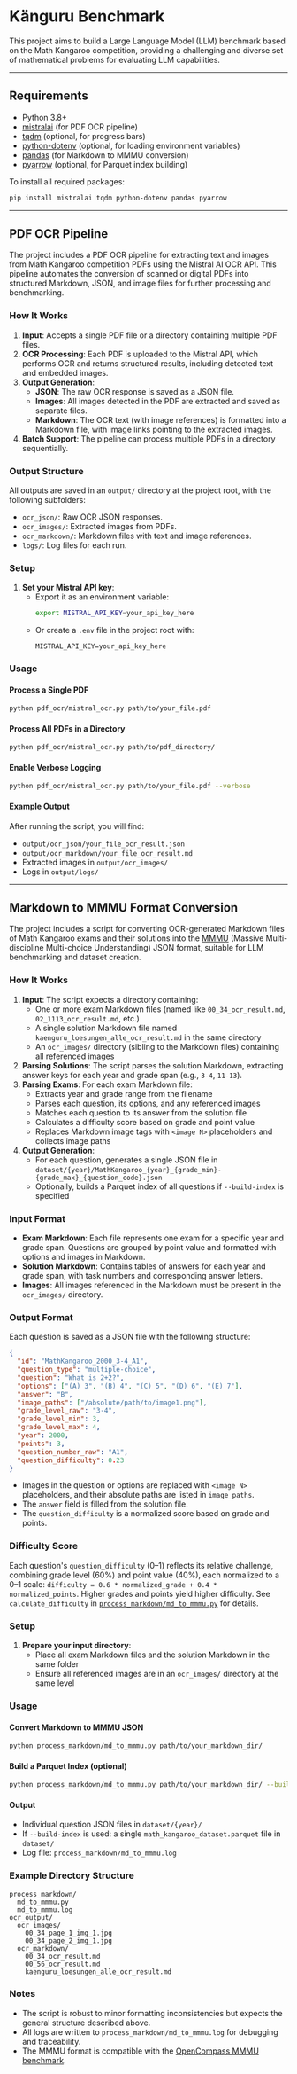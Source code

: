 # Känguru Benchmark

This project aims to build a Large Language Model (LLM) benchmark based on the Math Kangaroo competition, providing a challenging and diverse set of mathematical problems for evaluating LLM capabilities.

---

## Requirements

- Python 3.8+
- [mistralai](https://pypi.org/project/mistralai/) (for PDF OCR pipeline)
- [tqdm](https://pypi.org/project/tqdm/) (optional, for progress bars)
- [python-dotenv](https://pypi.org/project/python-dotenv/) (optional, for loading environment variables)
- [pandas](https://pypi.org/project/pandas/) (for Markdown to MMMU conversion)
- [pyarrow](https://pypi.org/project/pyarrow/) (optional, for Parquet index building)

To install all required packages:

```bash
pip install mistralai tqdm python-dotenv pandas pyarrow
```

---

## PDF OCR Pipeline

The project includes a PDF OCR pipeline for extracting text and images from Math Kangaroo competition PDFs using the Mistral AI OCR API. This pipeline automates the conversion of scanned or digital PDFs into structured Markdown, JSON, and image files for further processing and benchmarking.

### How It Works

1. **Input**: Accepts a single PDF file or a directory containing multiple PDF files.
2. **OCR Processing**: Each PDF is uploaded to the Mistral API, which performs OCR and returns structured results, including detected text and embedded images.
3. **Output Generation**:
    - **JSON**: The raw OCR response is saved as a JSON file.
    - **Images**: All images detected in the PDF are extracted and saved as separate files.
    - **Markdown**: The OCR text (with image references) is formatted into a Markdown file, with image links pointing to the extracted images.
4. **Batch Support**: The pipeline can process multiple PDFs in a directory sequentially.

### Output Structure

All outputs are saved in an `output/` directory at the project root, with the following subfolders:
- `ocr_json/`: Raw OCR JSON responses.
- `ocr_images/`: Extracted images from PDFs.
- `ocr_markdown/`: Markdown files with text and image references.
- `logs/`: Log files for each run.

### Setup

1. **Set your Mistral API key**:
    - Export it as an environment variable:
      ```bash
      export MISTRAL_API_KEY=your_api_key_here
      ```
    - Or create a `.env` file in the project root with:
      ```
      MISTRAL_API_KEY=your_api_key_here
      ```

### Usage

#### Process a Single PDF

```bash
python pdf_ocr/mistral_ocr.py path/to/your_file.pdf
```

#### Process All PDFs in a Directory

```bash
python pdf_ocr/mistral_ocr.py path/to/pdf_directory/
```

#### Enable Verbose Logging

```bash
python pdf_ocr/mistral_ocr.py path/to/your_file.pdf --verbose
```

#### Example Output

After running the script, you will find:
- `output/ocr_json/your_file_ocr_result.json`
- `output/ocr_markdown/your_file_ocr_result.md`
- Extracted images in `output/ocr_images/`
- Logs in `output/logs/`

---

## Markdown to MMMU Format Conversion

The project includes a script for converting OCR-generated Markdown files of Math Kangaroo exams and their solutions into the [MMMU](https://github.com/open-compass/MMMU) (Massive Multi-discipline Multi-choice Understanding) JSON format, suitable for LLM benchmarking and dataset creation.

### How It Works

1. **Input**: The script expects a directory containing:
    - One or more exam Markdown files (named like `00_34_ocr_result.md`, `02_1113_ocr_result.md`, etc.)
    - A single solution Markdown file named `kaenguru_loesungen_alle_ocr_result.md` in the same directory
    - An `ocr_images/` directory (sibling to the Markdown files) containing all referenced images
2. **Parsing Solutions**: The script parses the solution Markdown, extracting answer keys for each year and grade span (e.g., `3-4`, `11-13`).
3. **Parsing Exams**: For each exam Markdown file:
    - Extracts year and grade range from the filename
    - Parses each question, its options, and any referenced images
    - Matches each question to its answer from the solution file
    - Calculates a difficulty score based on grade and point value
    - Replaces Markdown image tags with `<image N>` placeholders and collects image paths
4. **Output Generation**:
    - For each question, generates a single JSON file in `dataset/{year}/MathKangaroo_{year}_{grade_min}-{grade_max}_{question_code}.json`
    - Optionally, builds a Parquet index of all questions if `--build-index` is specified

### Input Format

- **Exam Markdown**: Each file represents one exam for a specific year and grade span. Questions are grouped by point value and formatted with options and images in Markdown.
- **Solution Markdown**: Contains tables of answers for each year and grade span, with task numbers and corresponding answer letters.
- **Images**: All images referenced in the Markdown must be present in the `ocr_images/` directory.

### Output Format

Each question is saved as a JSON file with the following structure:

```json
{
  "id": "MathKangaroo_2000_3-4_A1",
  "question_type": "multiple-choice",
  "question": "What is 2+2?",
  "options": ["(A) 3", "(B) 4", "(C) 5", "(D) 6", "(E) 7"],
  "answer": "B",
  "image_paths": ["/absolute/path/to/image1.png"],
  "grade_level_raw": "3-4",
  "grade_level_min": 3,
  "grade_level_max": 4,
  "year": 2000,
  "points": 3,
  "question_number_raw": "A1",
  "question_difficulty": 0.23
}
```

- Images in the question or options are replaced with `<image N>` placeholders, and their absolute paths are listed in `image_paths`.
- The `answer` field is filled from the solution file.
- The `question_difficulty` is a normalized score based on grade and points.

### Difficulty Score

Each question's `question_difficulty` (0–1) reflects its relative challenge, combining grade level (60%) and point value (40%), each normalized to a 0–1 scale: `difficulty = 0.6 * normalized_grade + 0.4 * normalized_points`. Higher grades and points yield higher difficulty. See `calculate_difficulty` in [`process_markdown/md_to_mmmu.py`](process_markdown/md_to_mmmu.py) for details.

### Setup

1. **Prepare your input directory**:
    - Place all exam Markdown files and the solution Markdown in the same folder
    - Ensure all referenced images are in an `ocr_images/` directory at the same level

### Usage

#### Convert Markdown to MMMU JSON

```bash
python process_markdown/md_to_mmmu.py path/to/your_markdown_dir/
```

#### Build a Parquet Index (optional)

```bash
python process_markdown/md_to_mmmu.py path/to/your_markdown_dir/ --build-index
```

#### Output

- Individual question JSON files in `dataset/{year}/`
- If `--build-index` is used: a single `math_kangaroo_dataset.parquet` file in `dataset/`
- Log file: `process_markdown/md_to_mmmu.log`

### Example Directory Structure

```
process_markdown/
  md_to_mmmu.py
  md_to_mmmu.log
ocr_output/
  ocr_images/
    00_34_page_1_img_1.jpg
    00_34_page_2_img_1.jpg
  ocr_markdown/
    00_34_ocr_result.md
    00_56_ocr_result.md
    kaenguru_loesungen_alle_ocr_result.md
```

### Notes
- The script is robust to minor formatting inconsistencies but expects the general structure described above.
- All logs are written to `process_markdown/md_to_mmmu.log` for debugging and traceability.
- The MMMU format is compatible with the [OpenCompass MMMU benchmark](https://github.com/MMMU-Benchmark/MMMU).
